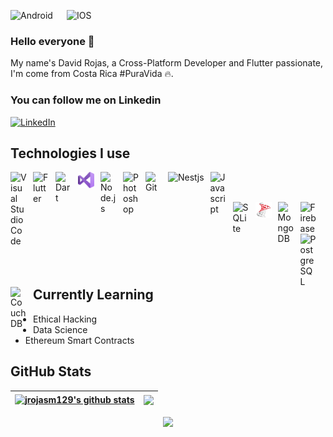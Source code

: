 [<img align="left" width="80px" height="22px" alt="Android" src="https://img.shields.io/badge/Android-3DDC84?style=for-the-badge&logo=android&logoColor=white" style="padding-right:10px;" />][knowledge]
[<img align="left" width="80px" height="22px" alt="IOS" src="https://img.shields.io/badge/iOS-000000?style=for-the-badge&logo=ios&logoColor=white" style="padding-right:10px;" />][knowledge]

<br />

### Hello everyone 👋

My name's David Rojas, a Cross-Platform Developer and Flutter passionate, I'm come from Costa Rica #PuraVida :fire:.


### You can follow me on Linkedin
<p align="left">
  <a href="https://linkedin.com/in/jrojasm129"><img width="100px" alt="LinkedIn" title="Linkedin" src="https://img.shields.io/badge/LinkedIn-0077B5?style=for-the-badge&logo=linkedin&logoColor=white"/></a>
  &#8287;&#8287;&#8287;&#8287;&#8287;
</p>

## Technologies I use

[<img align="left" alt="Visual Studio Code" width="26px" src="https://cdn.jsdelivr.net/gh/devicons/devicon/icons/vscode/vscode-original.svg" style="padding-right:10px;" />][languages]
[<img align="left" alt="Flutter" width="26px" src="https://cdn.jsdelivr.net/gh/devicons/devicon/icons/flutter/flutter-original.svg" style="padding-right:10px;" />][languages]
[<img align="left" alt="Dart" width="26px" src="https://cdn.jsdelivr.net/gh/devicons/devicon/icons/dart/dart-original.svg" style="padding-right:10px;" />][languages]
[<img align="left" alt="VB.Net" width="26px" src="./assets/images/vb-dot-net.png" style="padding-right:10px;" />][languages]
[<img align="left" alt="Node.js" width="26px" src="https://cdn.jsdelivr.net/gh/devicons/devicon/icons/nodejs/nodejs-original.svg" style="padding-right:10px;" />][languages]
[<img align="left" alt="Photoshop" width="26px" src="https://cdn.jsdelivr.net/gh/devicons/devicon/icons/photoshop/photoshop-plain.svg" style="padding-right:10px;" />][languages]
[<img align="left" alt="Git" width="26px" src="https://cdn.jsdelivr.net/gh/devicons/devicon/icons/git/git-original.svg" style="padding-right:10px;" />][languages]
[<img align="left" alt="Nestjs" src="https://cdn.jsdelivr.net/gh/devicons/devicon/icons/nestjs/nestjs-plain-wordmark.svg" style="padding-right:10px;" />][languages]
[<img align="left" alt="Javascript" width="26px" src="https://cdn.jsdelivr.net/gh/devicons/devicon/icons/javascript/javascript-original.svg" style="padding-right:10px;" />][languages]

<br />
<br />

[<img align="left" alt="SQLite" width="26px" src="https://cdn.jsdelivr.net/gh/devicons/devicon/icons/sqlite/sqlite-original.svg" style="padding-right:10px;" />][database]
[<img align="left" alt="MSSQL" width="26px" src="./assets/images/sql-server-icon.png" style="padding-right:10px;" />][database]
[<img align="left" alt="MongoDB" width="26px" src="https://cdn.jsdelivr.net/gh/devicons/devicon/icons/mongodb/mongodb-original.svg" style="padding-right:10px;" />][database]
[<img align="left" alt="Firebase" width="26px" src="https://avatars.githubusercontent.com/u/1335026?v=4" style="padding-right:10px;" />][database]
[<img align="left" alt="PostgreSQL" width="26px" src="https://cdn.jsdelivr.net/gh/devicons/devicon/icons/postgresql/postgresql-original.svg" style="padding-right:10px;" />][database]
[<img align="left" alt="CouchDB" width="26px" src="https://cdn.jsdelivr.net/gh/devicons/devicon/icons/couchdb/couchdb-original.svg" style="padding-right:10px;" />][database]

<br />
<br />

## Currently Learning

- Ethical Hacking
- Data Science
- Ethereum Smart Contracts

## GitHub Stats

| <a href="https://github.com/jrojasm129"><img align="center" src="https://github-readme-stats.vercel.app/api?username=jrojasm129&show_icons=true&include_all_commits=true&theme=buefy&hide_border=true" alt="jrojasm129's github stats" /></a> | <a href="https://github.com/jrojasm129"><img align="center" src="https://github-readme-stats.vercel.app/api/top-langs/?username=jrojasm129&layout=compact&theme=buefy&hide_border=true" /></a> |
| ------------- | ------------- |

<p align="center">
  <a href="https://github.com/jrojasm129">
    <img align="center" src="https://github-profile-trophy.vercel.app/?username=jrojasm129&row=2&column=6&margin-w=15&margin-h=15" />
  </a>
</p>


[linkedin]: https://linkedin.com/in/jrojasm129
[languages]: #
[database]: #
[knowledge]: #
